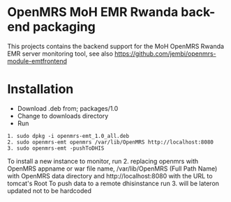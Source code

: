 OpenMRS MoH EMR Rwanda back-end packaging
========================
This projects contains the backend support for the MoH OpenMRS Rwanda EMR server monitoring tool, see also https://github.com/jembi/openmrs-module-emtfrontend 

Installation
==============
* Download .deb from; packages/1.0
* Change to downloads directory
* Run
```
1. sudo dpkg -i openmrs-emt_1.0_all.deb
2. sudo openmrs-emt openmrs /var/lib/OpenMRS http://localhost:8080
3. sudo openmrs-emt -pushToDHIS
```
To install a new instance to monitor, run 2. replacing openmrs with OpenMRS appname or war file name, /var/lib/OpenMRS (Full Path Name) with OpenMRS data directory and http://localhost:8080 with the URL to tomcat's Root
To push data to a remote dhisinstance run 3. will be lateron updated not to be hardcoded
